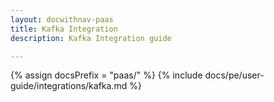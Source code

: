 ```yaml
---
layout: docwithnav-paas
title: Kafka Integration
description: Kafka Integration guide

---
```

{% assign docsPrefix = "paas/" %}
{% include docs/pe/user-guide/integrations/kafka.md %}
